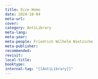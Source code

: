 ```yaml
---
title: Ecce Homo
date: 2024-10-04
meta-url: 
cover: 
category: AntiLibrary
meta-lang: 
meta-year: 
meta-people: Friedrich Wilhelm Nietzsche
meta-publisher: 
recommended: 
revisit: 
local-title: 
booktype:
internal-tag: "[[AntiLibrary]]"
---
```



